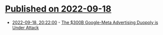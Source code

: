 # [Published on 2022-09-18](index.md)

* [2022-09-18, 20:22:00](https://apple.slashdot.org/story/22/09/18/2020237/the-300b-google-meta-advertising-duopoly-is-under-attack?utm_source=rss1.0mainlinkanon&utm_medium=feed) - [The $300B Google-Meta Advertising Duopoly is Under Attack](https://apple.slashdot.org/story/22/09/18/2020237/the-300b-google-meta-advertising-duopoly-is-under-attack?utm_source=rss1.0mainlinkanon&utm_medium=feed)
